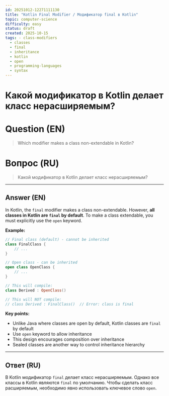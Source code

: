 ```yaml
---
id: 20251012-12271111130
title: "Kotlin Final Modifier / Модификатор final в Kotlin"
topic: computer-science
difficulty: easy
status: draft
created: 2025-10-15
tags: - class-modifiers
  - classes
  - final
  - inheritance
  - kotlin
  - open
  - programming-languages
  - syntax
---
```

# Какой модификатор в Kotlin делает класс нерасширяемым?

# Question (EN)
> Which modifier makes a class non-extendable in Kotlin?

# Вопрос (RU)
> Какой модификатор в Kotlin делает класс нерасширяемым?

---

## Answer (EN)

In Kotlin, the `final` modifier makes a class non-extendable. However, **all classes in Kotlin are `final` by default**. To make a class extendable, you must explicitly use the `open` keyword.

**Example:**
```kotlin
// Final class (default) - cannot be inherited
class FinalClass {
    // ...
}

// Open class - can be inherited
open class OpenClass {
    // ...
}

// This will compile:
class Derived : OpenClass()

// This will NOT compile:
// class Derived : FinalClass()  // Error: class is final
```

**Key points:**
- Unlike Java where classes are open by default, Kotlin classes are `final` by default
- Use `open` keyword to allow inheritance
- This design encourages composition over inheritance
- Sealed classes are another way to control inheritance hierarchy

---

## Ответ (RU)

В Kotlin модификатор `final` делает класс нерасширяемым. Однако все классы в Kotlin являются `final` по умолчанию. Чтобы сделать класс расширяемым, необходимо явно использовать ключевое слово `open`.

